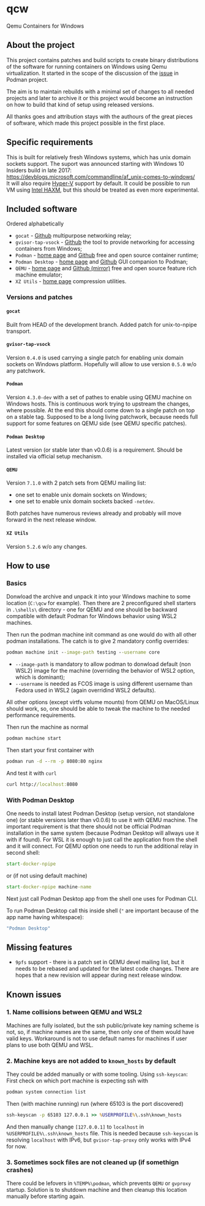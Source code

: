 # qcw
Qemu Containers for Windows

## About the project

This project contains patches and build scripts to create binary distributions of the software for running containers
on Windows using Qemu virtualization. It started in the scope of the discussion of the
[issue](https://github.com/containers/podman/issues/13006) in Podman project.

The aim is to maintain rebuilds with a minimal set of changes to all needed projects and later to archive it or this
project would become an instruction on how to build that kind of setup using released versions.

All thanks goes and attribution stays with the authours of the great pieces of software, which made this project
possible in the first place.

## Specific requirements

This is built for relatively fresh Windows systems, which has unix domain sockets support. The suport was announced
starting with Windows 10 Insiders build in late 2017: https://devblogs.microsoft.com/commandline/af_unix-comes-to-windows/
It will also require [Hyper-V](https://docs.microsoft.com/en-us/virtualization/hyper-v-on-windows/about/) support by
default. It could be possible to run VM using [Intel HAXM](https://github.com/intel/haxm), but this should be treated
as even more experimental.

## Included software

Ordered alphabetically

* `gocat` - [Github](https://github.com/sumup-oss/gocat) multipurpose networking relay;
* `gvisor-tap-vsock` - [Github](https://github.com/containers/gvisor-tap-vsock) the tool to provide networking for
accessing containers from Windows;
* `Podman` - [home page](https://podman.io/) and [Github](https://github.com/containers/podman) free and open source
container runtime;
* `Podman Desktop` - [home page](https://podman-desktop.io/) and [Github](https://github.com/containers/podman-desktop)
GUI companion to Podman;
* `QEMU` - [home page](https://www.qemu.org/) and [Github (mirror)](https://github.com/qemu/qemu) free and open source
feature rich machine emulator;
* `XZ Utils` - [home page](https://tukaani.org/xz/) compression utilities.

### Versions and patches

#### `gocat`

Built from HEAD of the development branch. Added patch for unix-to-npipe transport.

#### `gvisor-tap-vsock`

Version `0.4.0` is used carrying a single patch for enabling unix domain sockets on Windows platform. Hopefully will
allow to use version `0.5.0` w/o any patchwork.

#### `Podman`

Version `4.3.0-dev` with a set of pathes to enable using QEMU machine on Windows hosts. This is continuous work trying
to upstream the changes, where possible. At the end this should come down to a single patch on top on a stable tag.
Supposed to be a long living patchwork, because needs full support for some features on QEMU side (see QEMU specific
patches).

#### `Podman Desktop`

Latest version (or stable later than v0.0.6) is a requirement. Should be installed via official setup mechanism.

#### `QEMU`

Version `7.1.0` with 2 patch sets from QEMU mailing list:
* one set to enable unix domain sockets on Windows;
* one set to enable unix domain sockets backed `-netdev`.

Both patches have numerous reviews already and probably will move forward in the next release window.

#### `XZ Utils`

Version `5.2.6` w/o any changes.

## How to use

### Basics

Donwload the archive and unpack it into your Windows machine to some location (`C:\qcw` for example).
Then there are 2 preconfigured shell starters in `.\shells\` directory - one for QEMU and one should be backward
compatible with default Podman for Windows behavior using WSL2 machines.

Then run the podman machine init command as one would do with all other podman installations. The catch is to give
2 mandatory config overrides:
```bat
podman machine init --image-path testing --username core
```

* `--image-path` is mandatory to allow podman to donwload default (non WSL2) image for the machine (overriding the
behavior of WSL2 option, which is dominant);
* `--username` is needed as FCOS image is using different username than Fedora used in WSL2 (again overridind WSL2
defaults).

All other options (except virtfs volume mounts) from QEMU on MacOS/Linux should work, so, one should be able to
tweak the machine to the needed performance requirements.

Then run the machine as normal
```bat
podman machine start
```

Then start your first container with

```bat
podman run -d --rm -p 8080:80 nginx
```

And test it with `curl`

```bat
curl http://localhost:8080
```

### With Podman Desktop

One needs to install latest Podman Desktop (setup version, not standalone one) (or stable versions later than v0.0.6)
to use it with QEMU machine. The important requirement is that there should not be official Podman installation
in the same system (because Podman Desktop will allways use it with if found). For WSL it is enough to just call
the application from the shell and it will connect. For QEMU option one needs to run the additional relay in second
shell:

```bat
start-docker-npipe
```

or (if not using default machine)
```bat
start-docker-npipe machine-name
```

Next just call Podman Desktop app from the shell one uses for Podman CLI.

To run Podman Desktop call this inside shell (`"` are important because of the app name having whitespace):
```bat
"Podman Desktop"
```

## Missing features

* `9pfs` support - there is a patch set in QEMU devel mailing list, but it needs to be rebased and updated for the
latest code changes. There are hopes that a new revision will appear during next release window.

## Known issues

### 1. Name collisions between QEMU and WSL2

Machines are fully isolated, but the ssh public/private key naming scheme is not, so, if machine names are the same,
then only one of them would have valid keys. Workaround is not to use default names for machines if user plans to use
both QEMU and WSL.

### 2. Machine keys are not added to `known_hosts` by default

They could be added manually or with some tooling.
Using `ssh-keyscan`:
First check on which port machine is expecting ssh with
```bat
podman system connection list
```
Then (with machine running) run (where 65103 is the port discovered)
```bat
ssh-keyscan -p 65103 127.0.0.1 >> %USERPROFILE%\.ssh\known_hosts
```
And then manually change `[127.0.0.1]` to `localhost` in `%USERPROFILE%\.ssh\known_hosts` file. This is needed because
`ssh-keyscan` is resolving `localhost` with IPv6, but `gvisor-tap-proxy` only works with IPv4 for now.

### 3. Sometimes sock files are not cleaned up (if somethign crashes)

There could be lefovers in `%TEMP%\podman`, which prevents `QEMU` or `gvproxy` startup. Solution is to shutdown machine
and then cleanup this location manually before starting again.
